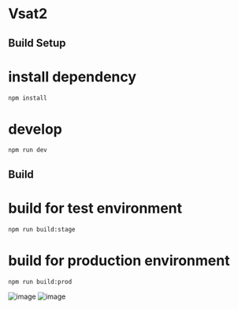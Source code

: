 # Vsat2

## Build Setup

# install dependency
```
npm install
```

# develop
```
npm run dev
```

## Build

# build for test environment
```
npm run build:stage
```

# build for production environment
```
npm run build:prod
```
![image](https://user-images.githubusercontent.com/60959426/220592316-f20007a5-b738-4ec9-b4f2-f4117afa8399.png)
![image](https://user-images.githubusercontent.com/60959426/220592854-529222ff-14fb-4fc7-a479-c636d96dcc76.png)
